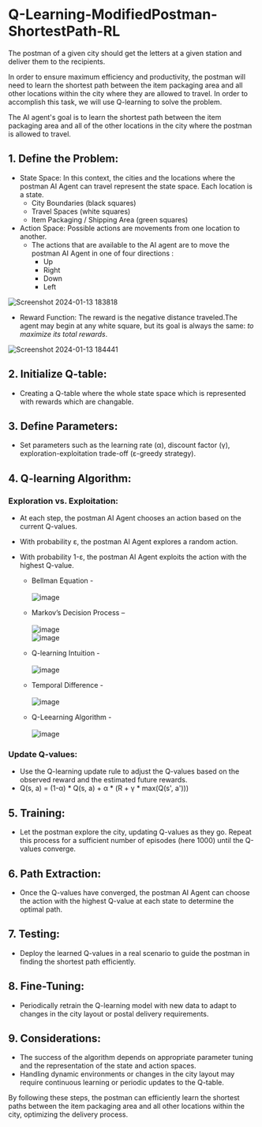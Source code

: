 # Q-Learning-ModifiedPostman-ShortestPath-RL

The postman of a given city should get the letters at a given station and deliver them to the recipients.

In order to ensure maximum efficiency and productivity, the postman will need to learn the shortest path between the item packaging area and all other locations within the city where they are allowed to travel. In order to accomplish this task, we will use Q-learning to solve the problem.

The AI agent's goal is to learn the shortest path between the item packaging area and all of the other locations in the city where the postman is allowed to travel.


## 1. Define the Problem:

* State Space: In this context, the cities and the locations where the postman AI Agent can travel represent the state space. Each location is a state.
  * City Boundaries (black squares)
  * Travel Spaces (white squares)
  * Item Packaging / Shipping Area (green squares)
* Action Space: Possible actions are movements from one location to another.
    * The actions that are available to the AI agent are to move the postman AI Agent in one of four directions :
        * Up
        * Right
        * Down
        * Left

![Screenshot 2024-01-13 183818](https://github.com/Sudhanshu21xx/Q-Learning-ModifiedPostman-ShortestPath-RL/assets/113416452/e8ac7b4f-df28-4185-8d77-5d3b94142f4c)

* Reward Function: The reward is the negative distance traveled.The agent may begin at any white square, but its goal is always the same: *to maximize its total rewards*.

![Screenshot 2024-01-13 184441](https://github.com/Sudhanshu21xx/Q-Learning-ModifiedPostman-ShortestPath-RL/assets/113416452/3c537e43-c4ea-434e-bf10-828e097029d5)

## 2. Initialize Q-table:

* Creating a Q-table where the whole state space which is represented with rewards which are changable.
 
## 3. Define Parameters:

* Set parameters such as the learning rate (α), discount factor (γ), exploration-exploitation trade-off (ε-greedy strategy).

## 4. Q-learning Algorithm:

### Exploration vs. Exploitation:
* At each step, the postman AI Agent chooses an action based on the current Q-values.
* With probability ε, the postman AI Agent explores a random action.
* With probability 1-ε, the postman AI Agent exploits the action with the highest Q-value.
    
    * Bellman Equation - \
      \
      ![image](https://github.com/Sudhanshu21xx/Q-Learning-ModifiedPostman-ShortestPath-RL/assets/113416452/afe3c2e2-e483-4ab2-808f-44e253bc62f2)

    * Markov’s Decision Process – \
      \
      ![image](https://github.com/Sudhanshu21xx/Q-Learning-ModifiedPostman-ShortestPath-RL/assets/113416452/fd52cf49-6656-46d3-9e9a-2a0082733d46)
      \
      ![image](https://github.com/Sudhanshu21xx/Q-Learning-ModifiedPostman-ShortestPath-RL/assets/113416452/3d3b62e0-13c2-46ec-8616-21ad7b59d286)

    * Q-learning Intuition - \
      \
      ![image](https://github.com/Sudhanshu21xx/Q-Learning-ModifiedPostman-ShortestPath-RL/assets/113416452/57da0036-b50a-4454-965b-110efd6346f5)


    * Temporal Difference - \
      \
      ![image](https://github.com/Sudhanshu21xx/Q-Learning-ModifiedPostman-ShortestPath-RL/assets/113416452/ee8b0cc2-8cb8-4378-863a-f3e49a821cfb)


    * Q-Leearning Algorithm - \
      \
      ![image](https://github.com/Sudhanshu21xx/Q-Learning-ModifiedPostman-ShortestPath-RL/assets/113416452/f3454f38-71e1-40fc-bb19-761287049e8d)




### Update Q-values:
* Use the Q-learning update rule to adjust the Q-values based on the observed reward and the estimated future rewards.
* Q(s, a) = (1-α) * Q(s, a) + α * (R + γ * max(Q(s', a')))

## 5. Training:

* Let the postman explore the city, updating Q-values as they go.
Repeat this process for a sufficient number of episodes (here 1000) until the Q-values converge.

## 6. Path Extraction:

* Once the Q-values have converged, the postman AI Agent can choose the action with the highest Q-value at each state to determine the optimal path.

## 7. Testing:

* Deploy the learned Q-values in a real scenario to guide the postman in finding the shortest path efficiently.

## 8. Fine-Tuning:

* Periodically retrain the Q-learning model with new data to adapt to changes in the city layout or postal delivery requirements.

## 9. Considerations:

* The success of the algorithm depends on appropriate parameter tuning and the representation of the state and action spaces.
* Handling dynamic environments or changes in the city layout may require continuous learning or periodic updates to the Q-table.

By following these steps, the postman can efficiently learn the shortest paths between the item packaging area and all other locations within the city, optimizing the delivery process.





